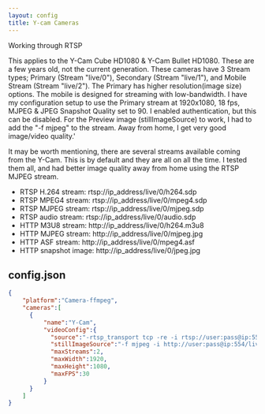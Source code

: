 ```yaml
---
layout: config
title: Y-cam Cameras
---
```

Working through RTSP

This applies to the Y-Cam Cube HD1080 & Y-Cam Bullet HD1080. These are a few years old, not the current generation.  These cameras have 3 Stream types; Primary (Stream "live/0"), Secondary (Stream "live/1"), and Mobile Stream (Stream "live/2"). The Primary has higher resolution(image size) options. The mobile is designed for streaming with low-bandwidth. I have my configuration setup to use the Primary stream at 1920x1080, 18 fps, MJPEG & JPEG Snapshot Quality set to 90. I enabled authentication, but this can be disabled. For the Preview image (stillImageSource) to work, I had to add the "-f mjpeg" to the stream. Away from home, I get very good image/video quality.'

It may be worth mentioning, there are several streams available coming from the Y-Cam. This is by default and they are all on all the time. I tested them all, and had better image quality away from home using the RTSP MJPEG stream.

+ RTSP H.264 stream:	rtsp://ip_address/live/0/h264.sdp
+ RTSP MPEG4 stream:	rtsp://ip_address/live/0/mpeg4.sdp
+ RTSP MJPEG stream:	rtsp://ip_address/live/0/mjpeg.sdp
+ RTSP audio stream:	rtsp://ip_address/live/0/audio.sdp
+ HTTP M3U8 stream:	http://ip_address/live/0/h264.m3u8
+ HTTP MJPEG stream:	http://ip_address/live/0/mjpeg.jpg
+ HTTP ASF stream:	http://ip_address/live/0/mpeg4.asf
+ HTTP snapshot image:	http://ip_address/live/0/jpeg.jpg

## config.json

```json
{
    "platform":"Camera-ffmpeg",
    "cameras":[
      {
          "name":"Y-Cam",
          "videoConfig":{
            "source":"-rtsp_transport tcp -re -i rtsp://user:pass@ip:554/live/0/mjpeg.sdp",
            "stillImageSource":"-f mjpeg -i http://user:pass@ip:554/live/0/mjpeg.jpg",
            "maxStreams":2,
            "maxWidth":1920,
            "maxHeight":1080,
            "maxFPS":30
          }
      }
    ]
}
```
